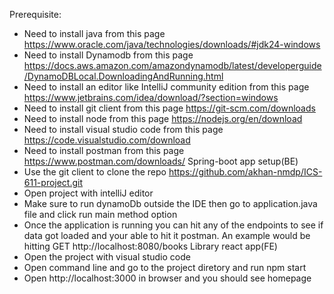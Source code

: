 Prerequisite:
- Need to install java from this page https://www.oracle.com/java/technologies/downloads/#jdk24-windows
- Need to install Dynamodb from this page https://docs.aws.amazon.com/amazondynamodb/latest/developerguide/DynamoDBLocal.DownloadingAndRunning.html
- Need to install an editor like IntelliJ community edition from this page https://www.jetbrains.com/idea/download/?section=windows
- Need to install git client from this page https://git-scm.com/downloads
- Need to install node from this page https://nodejs.org/en/download
- Need to install visual studio code from this page https://code.visualstudio.com/download
- Need to install postman from this page https://www.postman.com/downloads/
Spring-boot app setup(BE)
- Use the git client to clone the repo https://github.com/akhan-nmdp/ICS-611-project.git
- Open project with intelliJ editor
- Make sure to run dynamoDb outside the IDE then go to application.java file and click run main method option
- Once the application is running you can hit any of the endpoints to see if data got loaded and your able to hit it postman. An example would be hitting GET http://localhost:8080/books
Library react app(FE)
- Open the project with visual studio code
- Open command line and go to the project diretory and run npm start
- Open http://localhost:3000 in browser and you should see homepage
